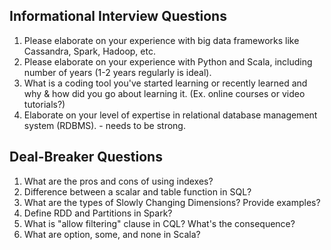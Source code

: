 Informational Interview Questions
---------------------------------
1. Please elaborate on your experience with big data frameworks like Cassandra, Spark, Hadoop, etc.
2. Please elaborate on your experience with Python and Scala, including number of years (1-2 years regularly is ideal).
3. What is a coding tool you've started learning or recently learned and why & how did you go about learning it. (Ex. online courses or video tutorials?)
4. Elaborate on your level of expertise in relational database management system (RDBMS). - needs to be strong. 
 
Deal-Breaker Questions
----------------------
1. What are the pros and cons of using indexes?
2. Difference between a scalar and table function in SQL?
3. What are the types of Slowly Changing Dimensions? Provide examples?
4. Define RDD and Partitions in Spark?
5. What is "allow filtering" clause in CQL? What's the consequence?
6. What are option, some, and none in Scala?